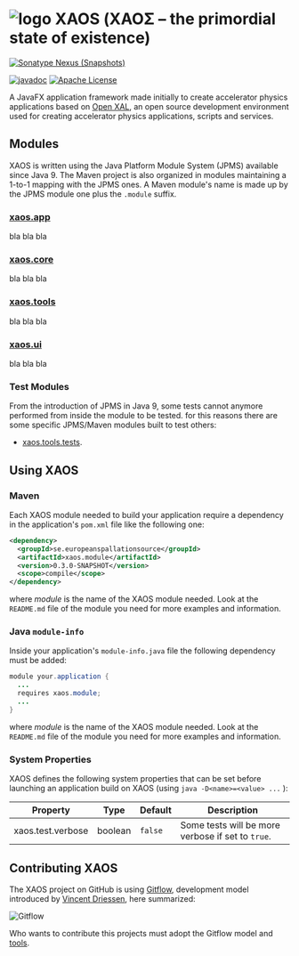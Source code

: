 # ![logo](https://github.com/ESSICS/XAOS/blob/feature/XAOS-11/doc/logo-small.png) XAOS (ΧΑΟΣ – the primordial state of existence)
<!-- # ![logo](https://github.com/ESSICS/XAOS/blob/master/doc/logo-small.png) XAOS (ΧΑΟΣ – the primordial state of existence) -->

[![Sonatype Nexus (Snapshots)](https://img.shields.io/nexus/s/https/oss.sonatype.org/se.europeanspallationsource/xaos.svg)](https://oss.sonatype.org/content/repositories/snapshots/se/europeanspallationsource/xaos/)
<!--[![Maven Central](https://img.shields.io/maven-central/v/se.europeanspallationsource/xaos.svg)](https://repo1.maven.org/maven2/se/europeanspallationsource/xaos)-->
[![javadoc](https://www.javadoc.io/badge/se.europeanspallationsource/xaos.svg)](https://www.javadoc.io/doc/se.europeanspallationsource/xaos)
[![Apache License](https://img.shields.io/badge/license-Apache%20License%202.0-yellow.svg)](http://www.apache.org/licenses/LICENSE-2.0)

A JavaFX application framework made initially to create accelerator physics
applications based on [Open XAL](https://github.com/openxal/openxal), an open
source development environment used for creating accelerator physics
applications, scripts and services.


## Modules

XAOS is written using the Java Platform Module System (JPMS) available since
Java 9. The Maven project is also organized in modules maintaining a 1-to-1
mapping with the JPMS ones. A Maven module's name is made up by the JPMS module
one plus the `.module` suffix.

### [xaos.app](https://github.com/ESSICS/XAOS/tree/feature/XAOS-11/xaos.app.module)
<!-- ### [xaos.app](https://github.com/ESSICS/XAOS/tree/master/xaos.app.module) -->

bla bla bla

### [xaos.core](https://github.com/ESSICS/XAOS/tree/feature/XAOS-11/xaos.core.module)
<!-- ### [xaos.core](https://github.com/ESSICS/XAOS/tree/master/xaos.core.module) -->

bla bla bla

### [xaos.tools](https://github.com/ESSICS/XAOS/tree/feature/XAOS-11/xaos.tools.module)
<!-- ### [xaos.tools](https://github.com/ESSICS/XAOS/tree/master/xaos.tools.module) -->

bla bla bla

### [xaos.ui](https://github.com/ESSICS/XAOS/tree/feature/XAOS-11/xaos.ui.module)
<!-- ### [xaos.ui](https://github.com/ESSICS/XAOS/tree/master/xaos.ui.module) -->

bla bla bla

### Test Modules

From the introduction of JPMS in Java 9, some tests cannot anymore performed from
inside the module to be tested. for this reasons there are some specific
JPMS/Maven modules built to test others:

* [xaos.tools.tests](https://github.com/ESSICS/XAOS/tree/feature/XAOS-11/xaos.tools.tests.module).
<!-- * [xaos.tools.tests](https://github.com/ESSICS/XAOS/tree/master/xaos.tools.tests.module). -->

## Using XAOS


### Maven

Each XAOS module needed to build your application require a dependency in the
application's `pom.xml` file like the following one:

```xml
<dependency>
  <groupId>se.europeanspallationsource</groupId>
  <artifactId>xaos.module</artifactId>
  <version>0.3.0-SNAPSHOT</version>
  <scope>compile</scope>
</dependency>
```

where _module_ is the name of the XAOS module needed. Look at the `README.md`
file of the module you need for more examples and information.


### Java `module-info`

Inside your application's `module-info.java` file the following dependency must
be added:

```java
module your.application {
  ...
  requires xaos.module;
  ...
}
```

where _module_ is the name of the XAOS module needed. Look at the `README.md`
file of the module you need for more examples and information.


### System Properties

XAOS defines the following system properties that can be set before launching
an application build on XAOS (using `java -D<name>=<value> ...` ):

Property | Type | Default | Description
-------- | ---- | ------- | -----------
xaos.test.verbose | boolean | `false` | Some tests will be more verbose if set to `true`.


## Contributing XAOS


The XAOS project on GitHub is using [Gitflow](https://blog.axosoft.com/gitflow/),
development model introduced by [Vincent Driessen](http://nvie.com/posts/a-successful-git-branching-model/),
here summarized:

![Gitflow](http://nvie.com/img/git-model@2x.png)

Who wants to contribute this projects must adopt the Gitflow model and
[tools](https://github.com/nvie/gitflow).
